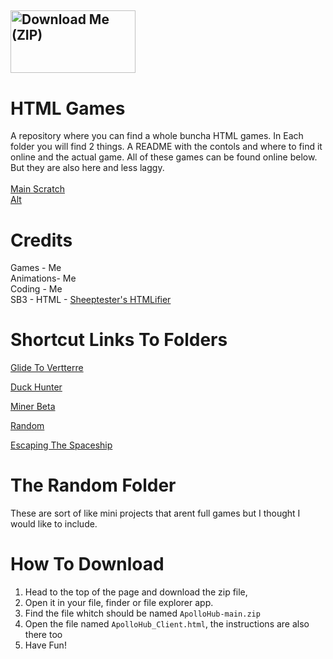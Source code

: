 ## <a href="https://github.com/GanOnsauce/ApolloHub/archive/refs/heads/main.zip"><img src="http://react.rocks/images/converted/downloadbutton.jpg" alt="Download Me (ZIP)" style="width:200px;height:100px;"></a>


# HTML Games
A repository where you can find a whole buncha HTML games. In Each folder you will find 2 things. A README with  the contols and where to find it online and the actual game. All of these games can be found online below. But they are also here and less laggy. 
<br>
<br>
 <a href="https://scratch.mit.edu/users/legitfrodo/">Main Scratch</a>
<br>
 <a href="https://scratch.mit.edu/users/ApolloSMH/">Alt</a>

# Credits
Games - Me
<br>
Animations- Me
<br>
Coding - Me
<br>
SB3 - HTML - <a href="https://sheeptester.github.io/htmlifier/">Sheeptester's HTMLifier</a>



# Shortcut Links To Folders

<a href="https://github.com/GanOnsauce/HTML-Games/tree/main/GlideToVertterre">Glide To Vertterre</a>

<a href="https://github.com/GanOnsauce/HTML-Games/tree/main/duckhunter">Duck Hunter</a>

<a href="https://github.com/GanOnsauce/HTML-Games/tree/main/minerbeta">Miner Beta</a>

<a href="https://github.com/GanOnsauce/HTML-Games/tree/main/Random">Random</a>

<a href="https://github.com/GanOnsauce/HTML-Games/tree/main/Escaping%20The%20Spaceship">Escaping The Spaceship</a>

# The Random Folder
These are sort of like mini projects that arent full games but I thought I would like to include.

# How To Download

1. Head to the top of the page and download the zip file,
2.  Open it in your file, finder or file explorer app.
3.  Find the file whitch should be named `ApolloHub-main.zip`
4.  Open the file named `ApolloHub_Client.html`, the instructions are also there too
5.  Have Fun!
